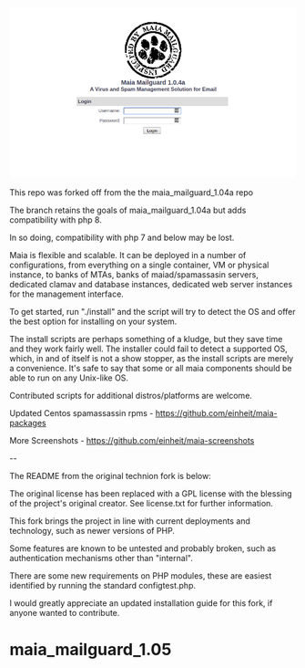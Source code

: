 ![maia web interface](https://github.com/einheit/maia-screenshots/blob/master/01-maia-login-screen.png "maia web interface")

This repo was forked off from the the maia_mailguard_1.04a repo

The branch retains the goals of maia_mailguard_1.04a but adds compatibility with php 8.

In so doing, compatibility with php 7 and below may be lost. 

Maia is flexible and scalable. It can be deployed in a number of configurations, from everything on a single container, VM or physical instance, to banks of MTAs, banks of maiad/spamassasin servers, dedicated clamav and database instances, dedicated web server instances for the management interface.

 To get started, run "./install" and the script will try to detect the OS and offer the best option for installing on your system. 

The install scripts are perhaps something of a kludge, but they save time and they work fairly well. The installer could fail to detect a supported OS, which, in and of itself is not a show stopper, as the install scripts are merely a convenience. It's safe to say that some or all maia components should be able to run on any Unix-like OS.

Contributed scripts for additional distros/platforms are welcome.

Updated Centos spamassassin rpms - https://github.com/einheit/maia-packages

More Screenshots - https://github.com/einheit/maia-screenshots

-- 

The README from the original technion fork is below:

The original license has been replaced with a GPL license with the blessing of the project's original creator. See license.txt for further information.

This fork brings the project in line with current deployments and technology, such as newer versions of PHP.

Some features are known to be untested and probably broken, such as authentication mechanisms other than "internal".

There are some new requirements on PHP modules, these are easiest identified by running the standard configtest.php.

I would greatly appreciate an updated installation guide for this fork, if anyone wanted to contribute.

# maia_mailguard_1.05
